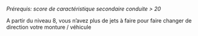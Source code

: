 *Prérequis: score de caractéristique secondaire conduite > 20*

A partir du niveau 8, vous n’avez plus de jets à faire pour faire changer de direction votre monture / véhicule
